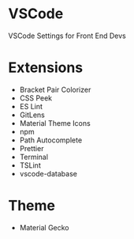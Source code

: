 # VSCode

VSCode Settings for Front End Devs

# Extensions

- Bracket Pair Colorizer
- CSS Peek
- ES Lint
- GitLens
- Material Theme Icons
- npm
- Path Autocomplete
- Prettier
- Terminal
- TSLint
- vscode-database

# Theme

- Material Gecko
